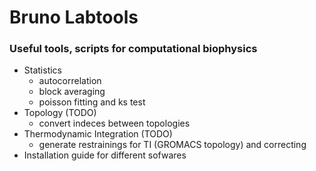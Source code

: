 # Bruno Labtools
### Useful tools, scripts for computational biophysics

- Statistics
    - autocorrelation
    - block averaging
    - poisson fitting and ks test
- Topology (TODO)
    - convert indeces between topologies
- Thermodynamic Integration (TODO)
    - generate restrainings for TI (GROMACS topology) and correcting
- Installation guide for different sofwares
    



